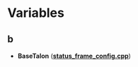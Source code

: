 
# Variables



## b

* **BaseTalon** ([**status\_frame\_config.cpp**](status__frame__config_8cpp.md))




